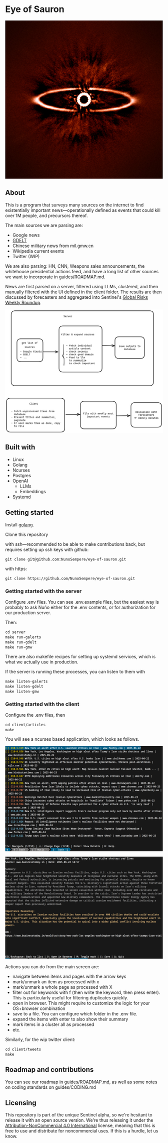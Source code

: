 # Eye of Sauron

![](./guides/imgs/eye-of-sauron.jpg)

## About 

This is a program that surveys many sources on the internet to find existentially important news—operationally defined as events that could kill over 1M people, and precursors thereof. 

The main sources we are parsing are:

- Google news
- [GDELT](https://www.gdeltproject.org/)
- Chinese military news from mil.gmw.cn 
- Wikipedia current events
- Twitter (WIP)

We are also parsing: HN, CNN, Weapons sales announcements, the whitehouse presidential actions feed, and have a long list of other sources we want to incorporate in guides/ROADMAP.md.

News are first parsed on a server, filtered using LLMs, clustered, and then manually filtered with the UI defined in the client folder. The results are then discussed by forecasters and aggregated into Sentinel's [Global Risks Weekly Roundup](https://blog.sentinel-team.org/).

![](./guides/imgs/architecture.png)

## Built with

- Linux
- Golang
- Ncurses
- Postgres
- OpenAI
  - LLMs
  - Embeddings
- Systemd 

## Getting started

Install [golang](https://go.dev/). 

Clone this repository 

with ssh—recommended to be able to make contributions back, but requires setting up ssh keys with github:

```
git clone git@github.com:NunoSempere/eye-of-sauron.git
```

with https:

```
git clone https://github.com/NunoSempere/eye-of-sauron.git
```

### Getting started with the server

Configure .env files. You can see .env.example files, but the easiest way is probably to ask Nuño either for the .env contents, or for authorization for our production server.

Then:

```
cd server
make run-galerts
make run-gdelt
make run-gmw
```

There are also makefile recipes for setting up systemd services, which is what we actually use in production.

If the server is running these processes, you can listen to them with

```
make listen-galerts
make listen-gdelt
make listen-gmw
```

### Getting started with the client

Configure the .env files, then 

```
cd client/articles
make 
```

You will see a ncurses based application, which looks as follows.

![](./guides/imgs/client-clustering.png)

![](./guides/imgs/summary.png)

Actions you can do from the main screen are:

- navigate between items and pages with the arrow keys
- mark/unmark an item as processed with x
- mark/unmark a whole page as processed with X
- filter out for keywords with f (then write the keyword, then press enter). This is particularly useful for filtering duplicates quickly.
- open in browser. This might require to customize the logic for your OS+browser combination
- save to a file. You can configure which folder in the .env file.
- expand the items with enter to also show their summary
- mark items in a cluster all as processed
- etc.



Similarly, for the wip twitter client:

```
cd client/tweets
make 
```

## Roadmap and contributions

You can see our roadmap in guides/ROADMAP.md, as well as some notes on coding standards on guides/CODING.md 

## Licensing

This repository is part of the unique Sentinel alpha, so we're hesitant to release it with an open source version. We're thus releasing it under the [Attribution-NonCommercial 4.0 International](https://creativecommons.org/licenses/by-nc/4.0/) license, meaning that this is free to use and distribute for noncommercial uses. If this is a hurdle, let us know.
